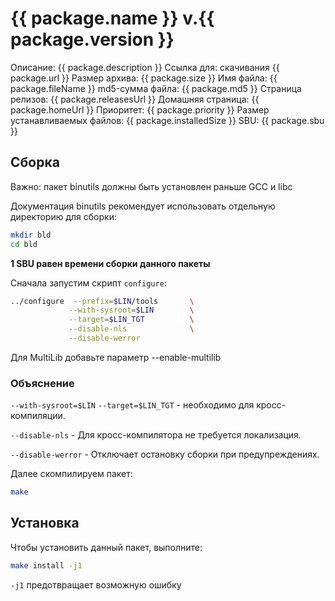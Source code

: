 # {{ package.name }} v.{{ package.version }}

Описание: {{ package.description }}
Ссылка для: скачивания {{ package.url }}
Размер архива: {{ package.size }}
Имя файла: {{ package.fileName }}
md5-сумма файла: {{ package.md5 }}
Страница релизов: {{ package.releasesUrl }}
Домашняя страница: {{ package.homeUrl }}
Приоритет: {{ package.priority }}
Размер устанавливаемых файлов: {{ package.installedSize }}
SBU: {{ package.sbu }}

<script>
		new Vue({
		el: '#main',
		data: { package: {} },
		mounted: function () {
				this.getPackage('binutils');
		},
		methods: {
			getPackage: function(name) {
					getPackage(name)
					.then(response => this.package = response);
			}
		}
  })
</script>

## Сборка 

Важно: пакет binutils должны быть установлен раньше GCC и libc

Документация binutils рекомендует использовать отдельную директорию для сборки:

```bash
mkdir bld
cd bld
```

**1 SBU равен времени сборки данного пакеты**

Сначала запустим скрипт `configure`:
```bash
../configure  --prefix=$LIN/tools       \
             --with-sysroot=$LIN        \
             --target=$LIN_TGT          \
             --disable-nls              \
             --disable-werror        
```

Для MultiLib добавьте параметр   --enable-multilib

### Объяснение 

` --with-sysroot=$LIN `     `--target=$LIN_TGT` - необходимо для кросс-компиляции.

`--disable-nls` - Для кросс-компилятора не требуется локализация.

`--disable-werror` - Отключает остановку сборки при предупреждениях.

Далее скомпилируем пакет:

```bash
make
```

## Установка

Чтобы установить данный пакет, выполните:
```bash
make install -j1
```

`-j1` предотвращает возможную ошибку

